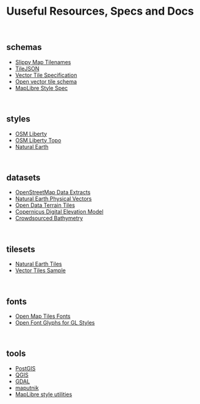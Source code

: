 # Uuseful Resources, Specs and Docs

<br />




## schemas

* [Slippy Map Tilenames](https://wiki.openstreetmap.org/wiki/Slippy_map_tilenames)
* [TileJSON](https://github.com/mapbox/tilejson-spec)
* [Vector Tile Specification](https://github.com/mapbox/vector-tile-spec)
* [Open vector tile schema](https://openmaptiles.org/schema/)
* [MapLibre Style Spec](https://maplibre.org/maplibre-style-spec/)

<br />




## styles

* [OSM Liberty](https://github.com/maputnik/osm-liberty)
* [OSM Liberty Topo](https://github.com/nst-guide/osm-liberty-topo)
* [Natural Earth](https://github.com/klokantech/naturalearthtiles/tree/gh-pages/maps)

<br />




## datasets

* [OpenStreetMap Data Extracts](https://download.geofabrik.de/)
* [Natural Earth Physical Vectors](https://www.naturalearthdata.com/downloads/10m-physical-vectors/)
* [Open Data Terrain Tiles](https://registry.opendata.aws/terrain-tiles/)
* [Copernicus Digital Elevation Model](https://aws.amazon.com/marketplace/pp/prodview-yl3hc4awgb5pu)
* [Crowdsourced Bathymetry](https://aws.amazon.com/marketplace/pp/prodview-ce3ckwt2ljfpe)

<br />




## tilesets

* [Natural Earth Tiles](https://klokantech.github.io/naturalearthtiles/)
* [Vector Tiles Sample](https://github.com/klokantech/vector-tiles-sample)

<br />




## fonts

* [Open Map Tiles Fonts](https://github.com/kylebarron/openmaptiles-fonts)
* [Open Font Glyphs for GL Styles](https://github.com/openmaptiles/fonts)

<br />




## tools

* [PostGIS](https://postgis.net/)
* [QGIS](https://qgis.org/)
* [GDAL](https://gdal.org/)
* [maputnik](https://github.com/maplibre/maputnik)
* [MapLibre style utilities](https://github.com/maplibre/maplibre-style-spec/)

